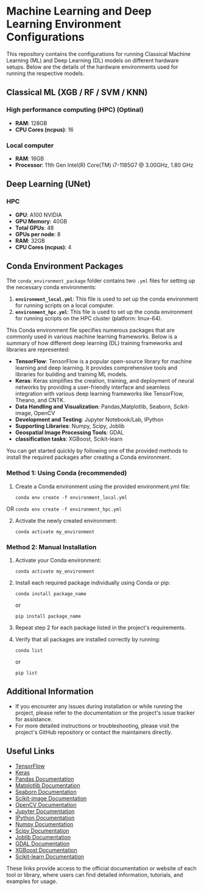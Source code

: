 # Machine Learning and Deep Learning Environment Configurations

This repository contains the configurations for running Classical Machine Learning (ML) and Deep Learning (DL) models on different hardware setups. Below are the details of the hardware environments used for running the respective models.

## Classical ML (XGB / RF / SVM / KNN)

### High performance computing (HPC) (Optinal)
- **RAM**: 128GB
- **CPU Cores (ncpus)**: 16

### Local computer
- **RAM**: 16GB
- **Processor**: 11th Gen Intel(R) Core(TM) i7-1185G7 @ 3.00GHz, 1.80 GHz

## Deep Learning (UNet)

### HPC
- **GPU**: A100 NVIDIA
- **GPU Memory**: 40GB
- **Total GPUs**: 48
- **GPUs per node**: 8
- **RAM**: 32GB
- **CPU Cores (ncpus)**: 4

## Conda Environment Packages

The `conda_environment_package` folder contains two `.yml` files for setting up the necessary conda environments:

1. **`environment_local.yml`**: This file is used to set up the conda environment for running scripts on a local computer.
2. **`environment_hpc.yml`**: This file is used to set up the conda environment for running scripts on the HPC cluster (platform: linux-64).

This Conda environment file specifies numerous packages that are commonly used in various machine learning frameworks. Below is a summary of how different deep learning (DL) training frameworks and libraries are represented:
- **TensorFlow**: TensorFlow is a popular open-source library for machine learning and deep learning. It provides comprehensive tools and libraries for building and training ML models.
- **Keras**: Keras simplifies the creation, training, and deployment of neural networks by providing a user-friendly interface and seamless integration with various deep learning frameworks like TensorFlow, Theano, and CNTK.
- **Data Handling and Visualization**: Pandas,Matplotlib, Seaborn, Scikit-image, OpenCV
- **Development and Testing**: Jupyter Notebook/Lab, IPython
- **Supporting Libraries**: Numpy, Scipy, Joblib
- **Geospatial Image Processing Tools**: GDAL
- **classification tasks**: XGBoost, Scikit-learn

You can get started quickly by following one of the provided methods to install the required packages after creating a Conda environment.

### Method 1: Using Conda (recommended)

1. Create a Conda environment using the provided environment.yml file:
    ```
    conda env create -f environment_local.yml
    ```
OR
    ```
    conda env create -f environment_hpc.yml
    ```

2. Activate the newly created environment:
    ```
    conda activate my_environment
    ```

### Method 2:  Manual Installation

1. Activate your Conda environment:
    ```
    conda activate my_environment
    ```

2. Install each required package individually using Conda or pip:
    ```
    conda install package_name
    ```
    or
    ```
    pip install package_name
    ```

3. Repeat step 2 for each package listed in the project's requirements.

4. Verify that all packages are installed correctly by running:
    ```
    conda list
    ```
    or
    ```
    pip list
    ```

## Additional Information

- If you encounter any issues during installation or while running the project, please refer to the documentation or the project's issue tracker for assistance.
- For more detailed instructions or troubleshooting, please visit the project's GitHub repository or contact the maintainers directly.

## Useful Links

- [TensorFlow](https://www.tensorflow.org/)
- [Keras](https://keras.io/)
- [Pandas Documentation](https://pandas.pydata.org/docs/)
- [Matplotlib Documentation](https://matplotlib.org/stable/contents.html)
- [Seaborn Documentation](https://seaborn.pydata.org/)
- [Scikit-image Documentation](https://scikit-image.org/docs/stable/)
- [OpenCV Documentation](https://docs.opencv.org/)
- [Jupyter Documentation](https://jupyter.org/documentation)
- [IPython Documentation](https://ipython.org/documentation.html)
- [Numpy Documentation](https://numpy.org/doc/)
- [Scipy Documentation](https://docs.scipy.org/doc/scipy/reference/)
- [Joblib Documentation](https://joblib.readthedocs.io/en/latest/)
- [GDAL Documentation](https://gdal.org/)
- [XGBoost Documentation](https://xgboost.readthedocs.io/en/latest/)
- [Scikit-learn Documentation](https://scikit-learn.org/stable/documentation.html)

These links provide access to the official documentation or website of each tool or library, where users can find detailed information, tutorials, and examples for usage.